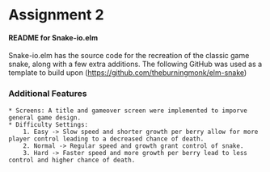 # Assignment 2

#### README for Snake-io.elm 
Snake-io.elm has the source code for the recreation of the classic game snake, along with a few extra additions. 
The following GitHub was used as a template to build upon (https://github.com/theburningmonk/elm-snake)

### Additional Features
	* Screens: A title and gameover screen were implemented to imporve general game design.
	* Difficulty Settings:
		1. Easy -> Slow speed and shorter growth per berry allow for more player control leading to a decreased chance of death.
		2. Normal -> Regular speed and growth grant control of snake.
		3. Hard -> Faster speed and more growth per berry lead to less control and higher chance of death.
